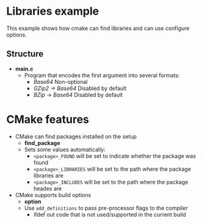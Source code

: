 # Libraries example

This example shows how cmake can find libraries and can use configure options.

## Structure

* **main.c**
  * Program that encodes the first argument into several formats:
    * *Base64* Non-optional
    * *GZip2 -> Base64* Disabled by default
    * *BZip -> Base64* Disabled by default

# CMake features

* CMake can find packages installed on the setup
  * **find_package**
  * Sets some values automatically:
    * `<package>_FOUND` will be set to indicate whether the package was found
    * `<package>_LIBRARIES` will be set to the path where the package libraries are
    * `<package>_INCLUDES` will be set to the path where the package heades are
* CMake supports build options
  * **option**
  * Use `add_definitions` to pass pre-processor flags to the compiler
    *  ifdef out code that is not used/supported in the current build
